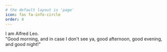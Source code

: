 ```yaml
---
# the default layout is 'page'
icon: fas fa-info-circle
order: 4
---
```


<!-- > Add Markdown syntax content to file `_tabs/about.md`{: .filepath } and it will show up on this page.
{: .prompt-tip } -->

I am Alfred Leo. <br>
"Good morning, and in case I don't see ya, good afternoon, good evening, and good night!" <br>



